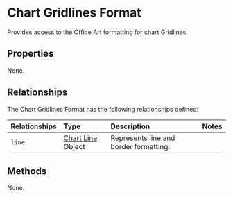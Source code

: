 # Chart Gridlines Format
Provides access to the Office Art formatting for chart Gridlines.

## Properties
None.

## Relationships
The Chart Gridlines Format has the following relationships defined:

| Relationships    | Type    |Description|Notes |
|:-----------------|:--------|:----------|:-----|
| `line`          |[Chart Line](chartLine.md) Object | Represents line and border formatting.

## Methods
None.